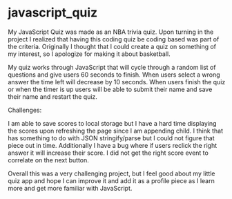 # javascript_quiz

My JavaScript Quiz was made as an NBA trivia quiz. Upon turning in the project I realized that having this coding quiz be coding based was part of the criteria.
Originally I thought that I could create a quiz on something of my interest, so I apologize for making it about basketball. 

My quiz works through JavaScript that will cycle through a random list of questions and give users 60 seconds to finish.
When users select a wrong answer the time left will decrease by 10 seconds.
When users finish the quiz or when the timer is up users will be able to submit their name and save their name and restart the quiz.

Challenges:

I am able to save scores to local storage but I have a hard time displaying the scores upon refreshing the page since I am appending child.
I think that has something to do with JSON stringify/parse but I could not figure that piece out in time. 
Additionally I have a bug where if users reclick the right answer it will increase their score. I did not get the right score event to correlate on the next button.

Overall this was a very challenging project, but I feel good about my little quiz app and hope I can improve it and add it as a profile piece as I learn more and get more familiar with JavaScript.
